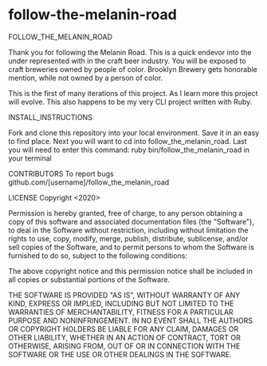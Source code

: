 # follow-the-melanin-road
FOLLOW_THE_MELANIN_ROAD

Thank you for following the Melanin Road. This is a quick endevor into the under represented with in the craft beer industry. 
You will be exposed to craft breweries owned by people of color. Brooklyn Brewery gets honorable mention, while not owned by a person of color. 

This is the first of many iterations of this project.
As I learn more this project will evolve. 
This also happens to be my very CLI project written with Ruby.


INSTALL_INSTRUCTIONS

Fork and clone this repository into your local environment. 
Save it in an easy to find place. 
Next you will want to cd into follow_the_melanin_road.
Last you will need to enter this command: ruby bin/follow_the_melanin_road in your terminal

CONTRIBUTORS
To report bugs github.com/[username]/follow_the_melanin_road

LICENSE
Copyright <2020> <Jessica Smith>

Permission is hereby granted, free of charge, to any person obtaining a copy of this software and associated documentation files (the "Software"), to deal in the Software without restriction, including without limitation the rights to use, copy, modify, merge, publish, distribute, sublicense, and/or sell copies of the Software, and to permit persons to whom the Software is furnished to do so, subject to the following conditions:

The above copyright notice and this permission notice shall be included in all copies or substantial portions of the Software.

THE SOFTWARE IS PROVIDED "AS IS", WITHOUT WARRANTY OF ANY KIND, EXPRESS OR IMPLIED, INCLUDING BUT NOT LIMITED TO THE WARRANTIES OF MERCHANTABILITY, FITNESS FOR A PARTICULAR PURPOSE AND NONINFRINGEMENT. IN NO EVENT SHALL THE AUTHORS OR COPYRIGHT HOLDERS BE LIABLE FOR ANY CLAIM, DAMAGES OR OTHER LIABILITY, WHETHER IN AN ACTION OF CONTRACT, TORT OR OTHERWISE, ARISING FROM, OUT OF OR IN CONNECTION WITH THE SOFTWARE OR THE USE OR OTHER DEALINGS IN THE SOFTWARE.
